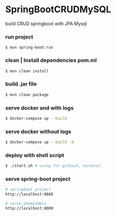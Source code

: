 # SpringBootCRUDMySQL
build CRUD springboot with JPA Mysql

### run project
```
$ mvn spring-boot:run
```

### clean | Install dependencies pom.ml
```bash 
$ mvn clean install
```

### build .jar file
```bash 
$ mvn clean package
```

### serve docker and with logs
```bash
$ docker-compose up --build
```

### serve docker without logs
```bash
$ docker-compose up --build -d
```
### deploy with shell script
```bash
$ ./start.sh # using for gitbash, terminal
```

### serve spring-boot project
```bash 
# springboot project
http://localhost:8888 

# serve phpmyadmin
http://localhost:8000

```
